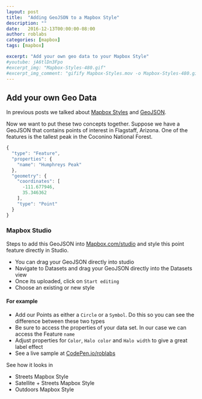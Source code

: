 ```yaml
---
layout: post
title:  "Adding GeoJSON to a Mapbox Style"
description: ""
date:   2016-12-13T00:00:00-08:00
author: roblabs
categories: [mapbox]
tags: [mapbox]

excerpt: "Add your own geo data to your Mapbox Style"
#youtube: jA6tlDn3Fpo
#excerpt_img: "Mapbox-Styles-480.gif"
#excerpt_img_comment: "gifify Mapbox-Styles.mov -o Mapbox-Styles-480.gif --resize 480:-1 --speed 2"
---
```


## Add your own Geo Data
In previous posts we talked about [Mapbox Styles](/mapbox/2016/12/12/Mapbox-Styles/) and [GeoJSON](/geojson/2016/12/08/Pragmatic-GeoJSON/).

Now we want to put these two concepts together.  Suppose we have a GeoJSON that contains points of interest in Flagstaff, Arizona.  One of the features is the tallest peak in the Coconino National Forest.



```javascript
{
  "type": "Feature",
  "properties": {
    "name": "Humphreys Peak"
  },
  "geometry": {
    "coordinates": [
      -111.677946,
      35.346362
    ],
    "type": "Point"
  }
}
```


### Mapbox Studio

Steps to add this GeoJSON into [Mapbox.com/studio](http://Mapbox.com/studio) and style this point feature directly in Studio.

* You can drag your GeoJSON directly into studio
* Navigate to Datasets and drag your GeoJSON directly into the Datasets view
* Once its uploaded, click on `Start editing`
* Choose an existing or new style



#### For example

* Add our Points as either a `Circle` or a `Symbol`.  Do this so you can see the difference between these two types
* Be sure to access the properties of your data set.  In our case we can access the Feature `name`
* Adjust properties for `Color`, `Halo color` and `Halo width` to give a great label effect
* See a live sample at [CodePen.io/roblabs](http://codepen.io/roblabs/full/Mbzaqa/)

See how it looks in

* Streets Mapbox Style
* Satellite + Streets Mapbox Style
* Outdoors Mapbox Style
